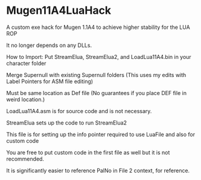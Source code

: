 # Mugen11A4LuaHack

A custom exe hack for Mugen 1.1A4 to achieve higher stability for the LUA ROP

It no longer depends on any DLLs.

How to Import:
Put StreamElua, StreamElua2, and LoadLua11A4.bin in your character folder

Merge Supernull with existing Supernull folders (This uses my edits with Label Pointers for ASM file editing)

Must be same location as Def file (No guarantees if you place DEF file in weird location.)

LoadLua11A4.asm is for source code and is not necessary.

StreamElua sets up the code to run StreamElua2

This file is for setting up the info pointer required to use LuaFile and also for custom code

You are free to put custom code in the first file as well but it is not recommended.

It is significantly easier to reference PalNo in File 2 context, for reference.
